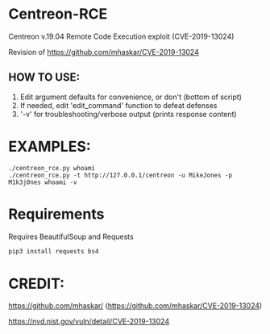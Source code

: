 # Centreon-RCE
Centreon v.19.04 Remote Code Execution exploit (CVE-2019-13024)

Revision of https://github.com/mhaskar/CVE-2019-13024

## HOW TO USE:
1. Edit argument defaults for convenience, or don't (bottom of script)
2. If needed, edit 'edit_command' function to defeat defenses
3. '-v' for troubleshooting/verbose output (prints response content)

# EXAMPLES:
    ./centreon_rce.py whoami
    ./centreon_rce.py -t http://127.0.0.1/centreon -u MikeJones -p M1k3j0nes whoami -v
# Requirements
Requires BeautifulSoup and Requests
```bash
pip3 install requests bs4
```

# CREDIT:
https://github.com/mhaskar/ (https://github.com/mhaskar/CVE-2019-13024)

https://nvd.nist.gov/vuln/detail/CVE-2019-13024
